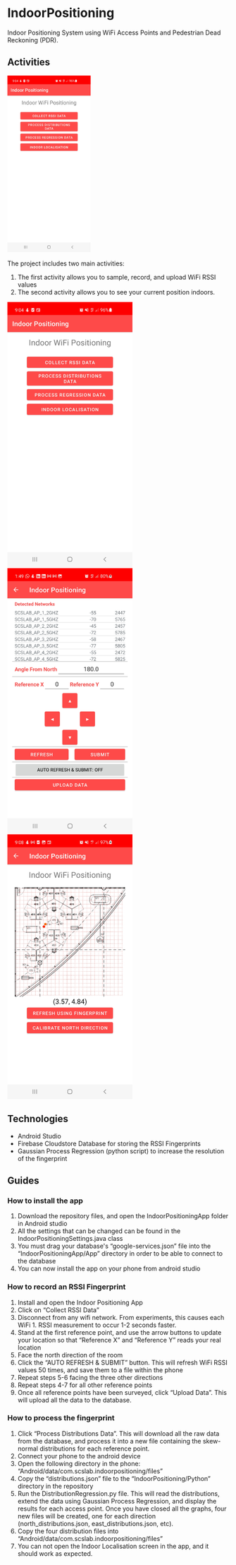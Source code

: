 # IndoorPositioning

Indoor Positioning System using WiFi Access Points and Pedestrian Dead Reckoning (PDR). 

## Activities
<img src="/image/main_activity.jpg" height="400" alt="Main Activity"/>

The project includes two main activities:  
1. The first activity allows you to sample, record, and upload WiFi RSSI values  
2. The second activity allows you to see your current position indoors.  

<img src="/image/main_activity.jpg" height="600" alt="Main Activity"/>
<img src="/image/rssi_activity.jpg" height="600" alt="RSSI Sampling Activity"/>
<img src="/image/positioning_activity.jpg" height="600" alt="Indoor Positioning Activity"/>

## Technologies
- Android Studio
- Firebase Cloudstore Database for storing the RSSI Fingerprints
- Gaussian Process Regression (python script) to increase the resolution of the fingerprint

## Guides

### How to install the app
1. Download the repository files, and open the IndoorPositioningApp folder in Android studio
1. All the settings that can be changed can be found in the IndoorPositioningSettings.java class
1. You must drag your database's “google-services.json” file into the “IndoorPositioningApp/App” directory in order to be able to connect to the database
1. You can now install the app on your phone from android studio

### How to record an RSSI Fingerprint
1. Install and open the Indoor Positioning App
1. Click on “Collect RSSI Data”
1. Disconnect from any wifi network. From experiments, this causes each WiFi 1. RSSI measurement to occur 1-2 seconds faster.
1. Stand at the first reference point, and use the arrow buttons to update your location so that “Reference X” and “Reference Y” reads your real location
1.  Face the north direction of the room
1. Click the “AUTO REFRESH & SUBMIT” button. This will refresh WiFi RSSI values 50 times, and save them to a file within the phone
1. Repeat steps 5-6 facing the three other directions
1. Repeat steps 4-7 for all other reference points
1. Once all reference points have been surveyed, click “Upload Data”. This will upload all the data to the database.

### How to process the fingerprint
1. Click “Process Distributions Data”. This will download all the raw data from the database, and process it into a new file containing the skew-normal distributions for each reference point.
1. Connect your phone to the android device
1. Open the following directory in the phone: “Android/data/com.scslab.indoorpositioning/files”
1. Copy the “distributions.json” file to the “IndoorPositioning/Python” directory in the repository
1. Run the DistributionRegression.py file. This will read the distributions, extend the data using Gaussian Process Regression, and display the results for each access point. Once you have closed all the graphs, four new files will be created, one for each direction (north_distributions.json, east_distributions.json, etc).
1. Copy the four distribution files into “Android/data/com.scslab.indoorpositioning/files”
1. You can not open the Indoor Localisation screen in the app, and it should work as expected.
